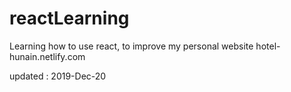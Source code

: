 # reactLearning

Learning how to use react, to improve my personal website hotel-hunain.netlify.com

updated : 2019-Dec-20
